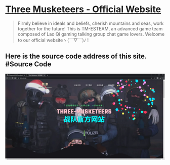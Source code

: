 # [Three Musketeers - Official Website ](https://tmes.eu.org/)
> Firmly believe in ideals and beliefs, cherish mountains and seas, work together for the future! 
This is TM-ESTEAM, an advanced game team composed of Lao Qi gaming talking group chat game lovers. Welcome to our official websiteヽ(￣▽￣)ﾉ !
##  Here is the source code address of this site. #Source Code
[![Index](img/blog/inner_b1.webp "Index")](https://tmes.eu.org/)


